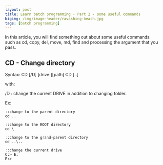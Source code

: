 ```yaml
---
layout: post
title: Learn batch programming - Part 2 - some useful commands
bigimg: /img/image-header/ravashing-beach.jpg
tags: [batch programming]
---
```


In this article, you will find something out about some useful commands such as cd, copy, del, move, md, find and processing the argument that you pass.

## CD - Change directory

Syntax: 
    CD [/D] [drive:][path]
    CD [..]

with: 
  
  /D : change the current DRIVE in addition to changing folder. 

Ex: 

```
::change to the parent directory
cd ..

::change to the ROOT directory
cd \

::change to the grand-parent directory
cd ..\..

::change the current drive
C:> E:
E:>
```


## 